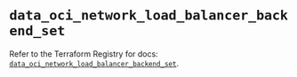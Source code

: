 # `data_oci_network_load_balancer_backend_set`

Refer to the Terraform Registry for docs: [`data_oci_network_load_balancer_backend_set`](https://registry.terraform.io/providers/oracle/oci/7.19.0/docs/data-sources/network_load_balancer_backend_set).
